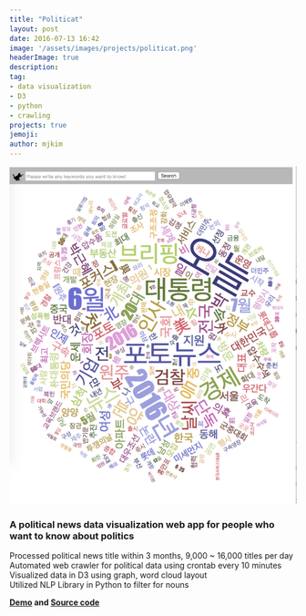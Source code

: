```yaml
---
title: "Politicat"
layout: post
date: 2016-07-13 16:42
image: '/assets/images/projects/politicat.png'
headerImage: true
description:
tag: 
- data visualization
- D3
- python
- crawling
projects: true
jemoji:
author: mjkim
---
```


![Screenshot](/assets/images/projects/politicat_screenshot.png)

### A political news data visualization web app for people who want to know about politics

Processed political news title within 3 months, 9,000 ~ 16,000 titles per day  
Automated web crawler for political data using crontab every 10 minutes  
Visualized data in D3 using graph, word cloud layout  
Utilized NLP Library in Python to filter for nouns  

**[Demo](http://politicat.xyz/) and [Source code](https://github.com/politicat/politicat)**
